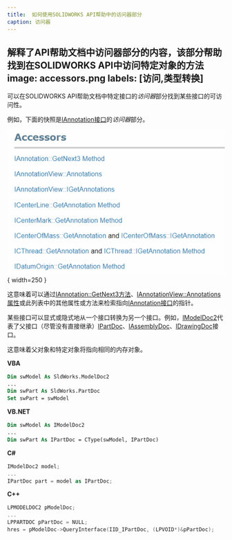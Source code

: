 ```yaml
---
title:  如何使用SOLIDWORKS API帮助中的访问器部分
caption: 访问器
---
```

 解释了API帮助文档中访问器部分的内容，该部分帮助找到在SOLIDWORKS API中访问特定对象的方法
image: accessors.png
labels: [访问,类型转换]
---

可以在SOLIDWORKS API帮助文档中特定接口的*访问器*部分找到某些接口的可访问性。

例如，下面的快照是[IAnnotation接口](https://help.solidworks.com/2018/english/api/sldworksapi/SolidWorks.Interop.sldworks~SolidWorks.Interop.sldworks.IAnnotation.html)的*访问器*部分。

![API帮助文档中的访问器部分](accessors.png){ width=250 }

这意味着可以通过[IAnnotation::GetNext3方法](https://help.solidworks.com/2018/english/api/sldworksapi/SOLIDWORKS.Interop.sldworks~SOLIDWORKS.Interop.sldworks.IAnnotation~GetNext3.html)、[IAnnotationView::Annotations属性](https://help.solidworks.com/2018/english/api/sldworksapi/SolidWorks.Interop.sldworks~SolidWorks.Interop.sldworks.IAnnotationView~Annotations.html)或此列表中的其他属性或方法来检索指向[IAnnotation接口](https://help.solidworks.com/2018/english/api/sldworksapi/SolidWorks.Interop.sldworks~SolidWorks.Interop.sldworks.IAnnotation.html)的指针。

某些接口可以显式或隐式地从一个接口转换为另一个接口。例如，[IModelDoc2](https://help.solidworks.com/2018/english/api/sldworksapi/SolidWorks.Interop.sldworks~SolidWorks.Interop.sldworks.IModelDoc2.html)代表了父接口（尽管没有直接继承）[IPartDoc](https://help.solidworks.com/2018/english/api/sldworksapi/SolidWorks.Interop.sldworks~SolidWorks.Interop.sldworks.IPartDoc.html)、[IAssemblyDoc](https://help.solidworks.com/2018/english/api/sldworksapi/SolidWorks.Interop.sldworks~SolidWorks.Interop.sldworks.IAssemblyDoc.html)、[IDrawingDoc](https://help.solidworks.com/2018/english/api/sldworksapi/SolidWorks.Interop.sldworks~SolidWorks.Interop.sldworks.IDrawingDoc.html)接口。

这意味着父对象和特定对象将指向相同的内存对象。

**VBA**
``` vb
Dim swModel As SldWorks.ModelDoc2
...
Dim swPart As SldWorks.PartDoc
Set swPart = swModel
```

**VB.NET**
``` vb
Dim swModel As IModelDoc2
...
Dim swPart As IPartDoc = CType(swModel, IPartDoc)
```

**C#**
``` cs
IModelDoc2 model;
...
IPartDoc part = model as IPartDoc;
```

**C++**
``` cpp
LPMODELDOC2 pModelDoc;
...
LPPARTDOC pPartDoc = NULL;
hres = pModelDoc->QueryInterface(IID_IPartDoc, (LPVOID*)&pPartDoc);
```